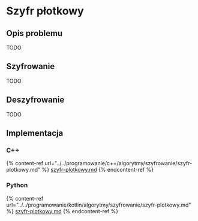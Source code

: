 # Szyfr płotkowy

## Opis problemu

TODO

## Szyfrowanie

TODO

## Deszyfrowanie

TODO

## Implementacja

### C++

{% content-ref url="../../programowanie/c++/algorytmy/szyfrowanie/szyfr-plotkowy.md" %}
[szyfr-plotkowy.md](../../programowanie/c++/algorytmy/szyfrowanie/szyfr-plotkowy.md)
{% endcontent-ref %}

### Python

{% content-ref url="../../programowanie/kotlin/algorytmy/szyfrowanie/szyfr-plotkowy.md" %}
[szyfr-plotkowy.md](../../programowanie/kotlin/algorytmy/szyfrowanie/szyfr-plotkowy.md)
{% endcontent-ref %}
